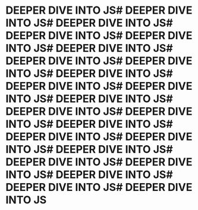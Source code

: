 # DEEPER DIVE INTO JS# DEEPER DIVE INTO JS# DEEPER DIVE INTO JS# DEEPER DIVE INTO JS# DEEPER DIVE INTO JS# DEEPER DIVE INTO JS# DEEPER DIVE INTO JS# DEEPER DIVE INTO JS# DEEPER DIVE INTO JS# DEEPER DIVE INTO JS# DEEPER DIVE INTO JS# DEEPER DIVE INTO JS# DEEPER DIVE INTO JS# DEEPER DIVE INTO JS# DEEPER DIVE INTO JS# DEEPER DIVE INTO JS# DEEPER DIVE INTO JS# DEEPER DIVE INTO JS# DEEPER DIVE INTO JS# DEEPER DIVE INTO JS# DEEPER DIVE INTO JS# DEEPER DIVE INTO JS# DEEPER DIVE INTO JS
